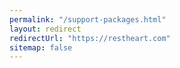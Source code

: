 ```yaml
---
permalink: "/support-packages.html"
layout: redirect
redirectUrl: "https://restheart.com"
sitemap: false
---
```


